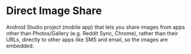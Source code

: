 Direct Image Share
==========================

Android Studio project (mobile app) that lets you share images from apps other than Photos/Gallery (e.g. Reddit Sync, Chrome), rather than their URLs, directly to other apps like SMS and email, so the images are embedded.
